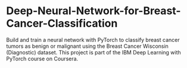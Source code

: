 # Deep-Neural-Network-for-Breast-Cancer-Classification
Build and train a neural network with PyTorch to classify breast cancer tumors as benign or malignant using the Breast Cancer Wisconsin (Diagnostic) dataset. This project is part of the IBM Deep Learning with PyTorch course on Coursera.
